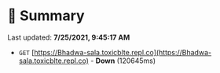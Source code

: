 # 📖 Summary
Last updated: **7/25/2021, 9:45:17 AM**

- `GET` [https://Bhadwa-sala.toxicblte.repl.co](https://Bhadwa-sala.toxicblte.repl.co) - **Down** (120645ms)
